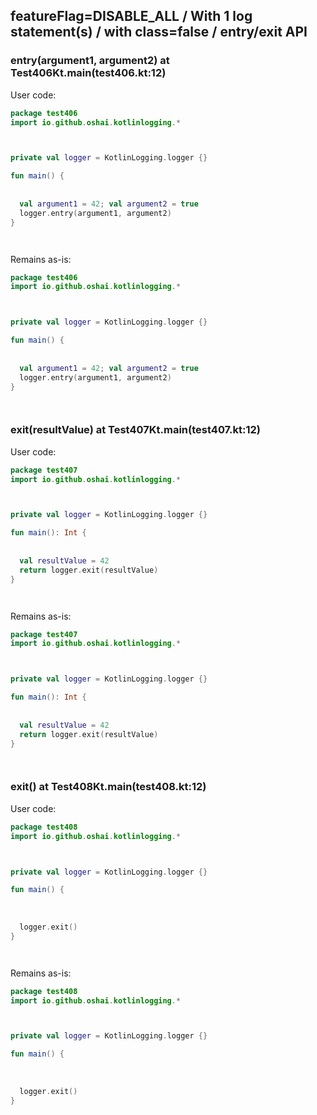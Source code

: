 ## featureFlag=DISABLE_ALL / With 1 log statement(s) / with class=false / entry/exit API



###  entry(argument1, argument2) at Test406Kt.main(test406.kt:12)

User code:
```kotlin
package test406
import io.github.oshai.kotlinlogging.*



private val logger = KotlinLogging.logger {}

fun main() {
  
  
  val argument1 = 42; val argument2 = true
  logger.entry(argument1, argument2)
}




```
  
Remains as-is:
```kotlin
package test406
import io.github.oshai.kotlinlogging.*



private val logger = KotlinLogging.logger {}

fun main() {
  
  
  val argument1 = 42; val argument2 = true
  logger.entry(argument1, argument2)
}




```

###  exit(resultValue) at Test407Kt.main(test407.kt:12)

User code:
```kotlin
package test407
import io.github.oshai.kotlinlogging.*



private val logger = KotlinLogging.logger {}

fun main(): Int {
  
  
  val resultValue = 42
  return logger.exit(resultValue)
}




```
  
Remains as-is:
```kotlin
package test407
import io.github.oshai.kotlinlogging.*



private val logger = KotlinLogging.logger {}

fun main(): Int {
  
  
  val resultValue = 42
  return logger.exit(resultValue)
}




```

###  exit() at Test408Kt.main(test408.kt:12)

User code:
```kotlin
package test408
import io.github.oshai.kotlinlogging.*



private val logger = KotlinLogging.logger {}

fun main() {
  
  
  
  logger.exit()
}




```
  
Remains as-is:
```kotlin
package test408
import io.github.oshai.kotlinlogging.*



private val logger = KotlinLogging.logger {}

fun main() {
  
  
  
  logger.exit()
}




```

